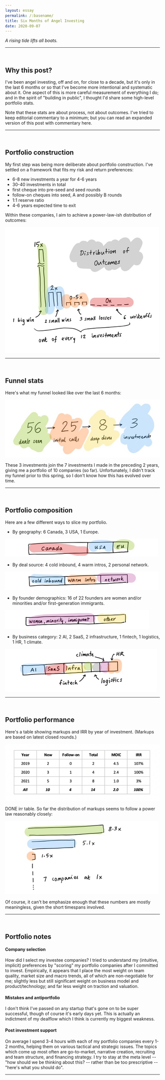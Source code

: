 ```yaml
---
layout: essay
permalink: /:basename/
title: Six Months of Angel Investing
date: 2020-09-07
---
```


*A rising tide lifts all boats.*

----

<br/>


## Why this post?

I've been angel investing, off and on, for close to a decade, but it's only in the last 6 months or so that I've become more intentional and systematic about it.  One aspect of this is more careful measurement of everything I do; and in the spirit of "building in public", I thought I'd share some high-level portfolio stats.  

Note that these stats are about process, not about outcomes.  I've tried to keep editorial commentary to a minimum; but you can read an expanded version of this post with commentary here.  

----
<br/>

## Portfolio construction

My first step was being more deliberate about portfolio construction.  I've settled on a framework that fits my risk and return preferences:

- 6-8 new investments a year for 4-6 years
- 30-40 investments in total
- first cheque into pre-seed and seed rounds
- follow-on cheques into seed, A and possibly B rounds
- 1:1 reserve ratio
- 4-6 years expected time to exit

Within these companies, I aim to achieve a power-law-ish distribution of outcomes: 

<img src="/assets/img/power-law-outcomes.jpg" class="image2">

----
<br/>



## Funnel stats

Here's what my funnel looked like over the last 6 months:

<img src="/assets/img/funnel-stats.jpeg" class="image2">

These 3 investments join the 7 investments I made in the preceding 2 years, giving me a portfolio of 10 companies (so far).  Unfortunately, I didn't track my funnel prior to this spring, so I don't know how this has evolved over time. 

----
<br/>



## Portfolio composition

Here are a few different ways to slice my portfolio.

* By geography: 6 Canada, 3 USA, 1 Europe. 
<img src="/assets/img/slice-geography.jpg" class="image3">

* By deal source: 4 cold inbound, 4 warm intros, 2 personal network. 
<img src="/assets/img/slice-channel.jpg" class="image3">

* By founder demographics: 16 of 22 founders are women and/or minorities and/or first-generation immigrants.  
<img src="/assets/img/slice-founders.jpg" class="image3">

* By business category: 2 AI, 2 SaaS, 2 infrastructure, 1 fintech, 1 logistics, 1 HR, 1 climate.
<img src="/assets/img/slice-category.jpg" class="image3">

----
<br/>



## Portfolio performance

Here's a table showing markups and IRR by year of investment.  (Markups are based on latest closed rounds.)

<img src="/assets/img/irr-table.png" class="image">

DONE irr table.  So far the distribution of markups seems to follow a power law reasonably closely:

<img src="/assets/img/portfolio-markups.jpg" class="image">

Of course, it can't be emphasize enough that these numbers are mostly meaningless, given the short timespans involved.


----
<br/>




## Portfolio notes


#### Company selection

How did I select my investee companies?  I tried to understand my (intuitive, implicit) preferences by "scoring" my portfolio companies after I committed to invest.  Empirically, it appears that I place the most weight on team quality, market size and macro trends, all of which are non-negotiable for me; slightly less but still significant weight on business model and product/technology; and far less weight on traction and valuation.  


#### Mistakes and antiportfolio

I don't think I've passed on any startup that's gone on to be super successful, though of course it's early days yet.  This is actually an indictment of my dealflow which I think is currently my biggest weakness.


#### Post investment support

On average I spend 3-4 hours with each of my portfolio companies every 1-2 months, helping them on various tactical and strategic issues.  The topics which come up most often are go-to-market, narrative creation, recruiting and team structure, and financing strategy.  I try to stay at the meta level -- "how should we be thinking about this? -- rather than be too prescriptive -- "here's what you should do".

----
<br/>



